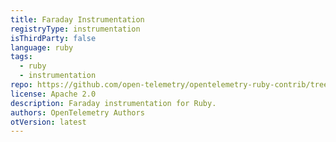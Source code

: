 ```yaml
---
title: Faraday Instrumentation
registryType: instrumentation
isThirdParty: false
language: ruby
tags:
  - ruby
  - instrumentation
repo: https://github.com/open-telemetry/opentelemetry-ruby-contrib/tree/main/instrumentation/faraday
license: Apache 2.0
description: Faraday instrumentation for Ruby.
authors: OpenTelemetry Authors
otVersion: latest
---
```

